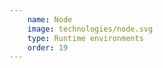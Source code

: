 ```yaml
---
    name: Node
    image: technologies/node.svg
    type: Runtime environments
    order: 19
---
```

